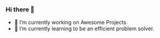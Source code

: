 ### Hi there 👋

- 🔭 I’m currently working on Awesome Projects.
- 🌱 I’m currently learning to be an efficient problem solver.

<!--
- 👯 I’m looking to collaborate on ...
- 🤔 I’m looking for help with ...
- 💬 Ask me about ...
- 📫 How to reach me: ...
- 😄 Pronouns: ...
- ⚡ Fun fact: ...
-->
